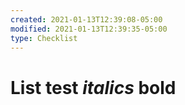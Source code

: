 ```yaml
---
created: 2021-01-13T12:39:08-05:00
modified: 2021-01-13T12:39:35-05:00
type: Checklist
---
```


# List test _italics_ **bold**

